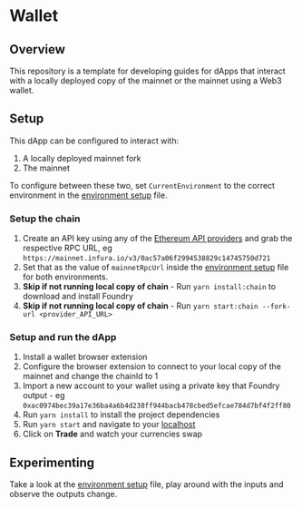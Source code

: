 # Wallet

## Overview

This repository is a template for developing guides for dApps that interact with a locally deployed copy of the mainnet or the mainnet using a Web3 wallet.
## Setup

This dApp can be configured to interact with:
1. A locally deployed mainnet fork
2. The mainnet

To configure between these two, set `CurrentEnvironment` to the correct environment in the [environment setup](./src/env.ts) file.

### Setup the chain

1. Create an API key using any of the [Ethereum API providers](https://docs.ethers.io/v5/api/providers/) and grab the respective RPC URL, eg `https://mainnet.infura.io/v3/0ac57a06f2994538829c14745750d721`
2. Set that as the value of `mainnetRpcUrl` inside the [environment setup](./src/env.ts) file for both environments.
3. **Skip if not running local copy of chain** - Run `yarn install:chain` to download and install Foundry
4. **Skip if not running local copy of chain** - Run `yarn start:chain --fork-url <provider_API_URL>`

### Setup and run the dApp
1. Install a wallet browser extension
2. Configure the browser extension to connect to your local copy of the mainnet and change the chainId to 1
3. Import a new account to your wallet using a private key that Foundry output - eg `0xac0974bec39a17e36ba4a6b4d238ff944bacb478cbed5efcae784d7bf4f2ff80`
4. Run `yarn install` to install the project dependencies
5. Run `yarn start` and navigate to your [localhost](http://localhost:3000/)
6. Click on **Trade** and watch your currencies swap

## Experimenting
Take a look at the [environment setup](./src/env.ts) file, play around with the inputs and observe the outputs change.